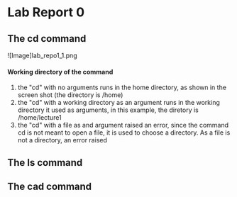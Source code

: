 # Lab Report 0

## The cd command
![Image]lab_repo1_1.png
#### Working directory of the command
1. the "cd" with no arguments runs in the home directory, as shown in the screen shot (the directory is /home)
2. the "cd" with a working directory as an argument runs in the working directory it used as arguments, in this example, the diretory is /home/lecture1
3. the "cd" with a file as and argument raised an error, since the command cd is not meant to open a file, it is used to choose a directory. As a file is not a directory, an error raised

## The ls command
## The cad command
